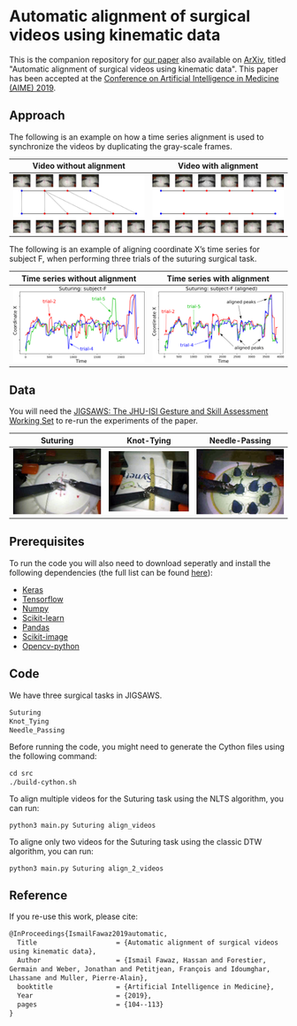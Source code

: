 # Automatic alignment of surgical videos using kinematic data
This is the companion repository for [our paper](https://link.springer.com/chapter/10.1007/978-3-030-21642-9_14) also available on [ArXiv](https://arxiv.org/abs/1904.07302), titled "Automatic alignment of surgical videos using kinematic data".
This paper has been accepted at the [Conference on Artificial Intelligence in Medicine (AIME) 2019](http://aime19.aimedicine.info/).

## Approach 
The following is an example on how a time series alignment is used to synchronize the videos by duplicating the gray-scale frames.

Video without alignment             |  Video with alignment
:-------------------------:|:-------------------------:
![unsynched](https://github.com/hfawaz/aime19/blob/master/img/ts-videos.png)  |  ![synched](https://github.com/hfawaz/aime19/blob/master/img/ts-videos-synched.png)

The following is an example of aligning coordinate X’s time series for subject F, when performing three trials of the suturing surgical task.

Time series without alignment             |  Time series with alignment
:-------------------------:|:-------------------------:
![unsynched](https://github.com/hfawaz/aime19/blob/master/img/ts-ex-original.png)  |  ![synched](https://github.com/hfawaz/aime19/blob/master/img/ts-ex-warped.png)



## Data
You will need the [JIGSAWS: The JHU-ISI Gesture and Skill Assessment Working Set](https://cirl.lcsr.jhu.edu/research/hmm/datasets/jigsaws_release/) to re-run the experiments of the paper.

Suturing |  Knot-Tying | Needle-Passing
:-------------------------:|:-------------------------:|:-------------------------:
![st](https://github.com/hfawaz/aime19/blob/master/img/su.png)  |  ![kt](https://github.com/hfawaz/aime19/blob/master/img/kt.png) | ![np](https://github.com/hfawaz/aime19/blob/master/img/np.png)

## Prerequisites
To run the code you will also need to download seperatly and install the following dependencies (the full list can be found [here](https://github.com/hfawaz/aime19/blob/master/requirements.txt)): 
* [Keras](https://keras.io/)
* [Tensorflow](https://www.tensorflow.org/) 
* [Numpy](http://www.numpy.org/)
* [Scikit-learn](http://scikit-learn.org/stable/) 
* [Pandas](https://pandas.pydata.org/) 
* [Scikit-image](https://scikit-image.org)
* [Opencv-python](https://pypi.org/project/opencv-python/)

## Code
We have three surgical tasks in JIGSAWS. 
```
Suturing
Knot_Tying
Needle_Passing
```

Before running the code, you might need to generate the Cython files using the following command: 
```
cd src
./build-cython.sh
```

To align multiple videos for the Suturing task using the NLTS algorithm, you can run:
```
python3 main.py Suturing align_videos
```

To aligne only two videos for the Suturing task using the classic DTW algorithm, you can run: 
```
python3 main.py Suturing align_2_videos
```

## Reference

If you re-use this work, please cite:

```
@InProceedings{IsmailFawaz2019automatic,
  Title                    = {Automatic alignment of surgical videos using kinematic data},
  Author                   = {Ismail Fawaz, Hassan and Forestier, Germain and Weber, Jonathan and Petitjean, François and Idoumghar, Lhassane and Muller, Pierre-Alain},
  booktitle                = {Artificial Intelligence in Medicine},
  Year                     = {2019},
  pages                    = {104--113}
}
```
